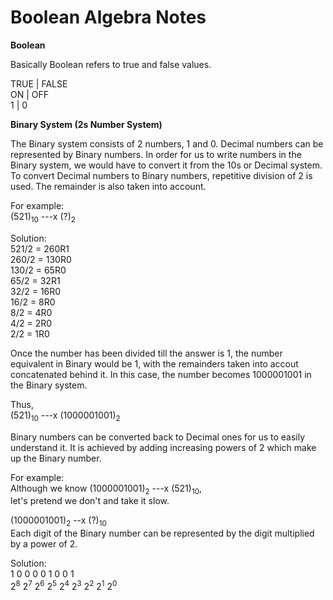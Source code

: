 Boolean Algebra Notes
===

<b>Boolean</b>

Basically Boolean refers to true and false values.
  
TRUE | FALSE  
ON   | OFF  
1    | 0

<b>Binary System (2s Number System)</b>

The Binary system consists of 2 numbers, 1 and 0. Decimal numbers can be represented by Binary numbers. In order for us to write numbers in the Binary system, we would have to convert it from the 10s or Decimal system. To convert Decimal numbers to Binary numbers, repetitive division of 2 is used. The remainder is also taken into account.

For example:  
(521)<sub>10</sub> ---x (?)<sub>2</sub>

Solution:  
521/2 = 260R1  
260/2 = 130R0  
130/2 = 65R0  
65/2 = 32R1  
32/2 = 16R0  
16/2 = 8R0  
8/2 = 4R0  
4/2 = 2R0  
2/2 = 1R0

Once the number has been divided till the answer is 1, the number equivalent in Binary would be 1, with the remainders taken into accout concatenated behind it. In this case, the number becomes 1000001001 in the Binary system.

Thus,  
(521)<sub>10</sub> ---x (1000001001)<sub>2</sub>

Binary numbers can be converted back to Decimal ones for us to easily understand it. It is achieved by adding increasing powers of 2 which make up the Binary number.

For example:  
Although we know (1000001001)<sub>2</sub> ---x (521)<sub>10</sub>,  
let's pretend we don't and take it slow.

(1000001001)<sub>2</sub> --x (?)<sub>10</sub>  
Each digit of the Binary number can be represented by the digit multiplied by a power of 2.

Solution:  
1  0  0  0  0  1  0  0  1  
2<sup>8</sup> 2<sup>7</sup> 2<sup>6</sup> 2<sup>5</sup> 2<sup>4</sup> 2<sup>3</sup> 2<sup>2</sup> 2<sup>1</sup> 2<sup>0</sup>
